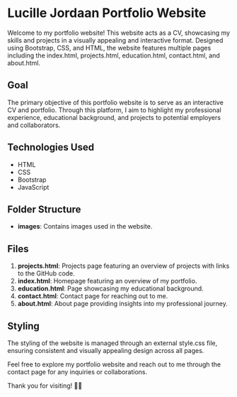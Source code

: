 # Lucille Jordaan Portfolio Website

Welcome to my portfolio website! This website acts as a CV, showcasing my skills and projects in a visually appealing and interactive format. Designed using Bootstrap, CSS, and HTML, the website features multiple pages including the index.html, projects.html, education.html, contact.html, and about.html.

## Goal

The primary objective of this portfolio website is to serve as an interactive CV and portfolio. Through this platform, I aim to highlight my professional experience, educational background, and projects to potential employers and collaborators.

## Technologies Used

- HTML
- CSS
- Bootstrap
- JavaScript

## Folder Structure

- **images**: Contains images used in the website.
  
## Files

1. **projects.html**: Projects page featuring an overview of projects with links to the GitHub code.
2. **index.html**: Homepage featuring an overview of my portfolio.
3. **education.html**: Page showcasing my educational background.
4. **contact.html**: Contact page for reaching out to me.
5. **about.html**: About page providing insights into my professional journey.

## Styling

The styling of the website is managed through an external style.css file, ensuring consistent and visually appealing design across all pages.

Feel free to explore my portfolio website and reach out to me through the contact page for any inquiries or collaborations.

Thank you for visiting! 🚀🌟
